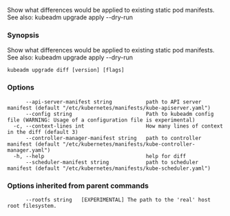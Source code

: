 
Show what differences would be applied to existing static pod manifests. See also: kubeadm upgrade apply --dry-run

### Synopsis

Show what differences would be applied to existing static pod manifests. See also: kubeadm upgrade apply --dry-run

```
kubeadm upgrade diff [version] [flags]
```

### Options

```
      --api-server-manifest string           path to API server manifest (default "/etc/kubernetes/manifests/kube-apiserver.yaml")
      --config string                        Path to kubeadm config file (WARNING: Usage of a configuration file is experimental)
  -c, --context-lines int                    How many lines of context in the diff (default 3)
      --controller-manager-manifest string   path to controller manifest (default "/etc/kubernetes/manifests/kube-controller-manager.yaml")
  -h, --help                                 help for diff
      --scheduler-manifest string            path to scheduler manifest (default "/etc/kubernetes/manifests/kube-scheduler.yaml")
```

### Options inherited from parent commands

```
      --rootfs string   [EXPERIMENTAL] The path to the 'real' host root filesystem.
```

